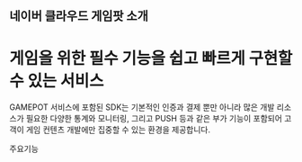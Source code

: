 ## 네이버 클라우드 게임팟 소개

# 게임을 위한 필수 기능을 쉽고 빠르게 구현할 수 있는 서비스

 GAMEPOT 서비스에 포함된 SDK는 기본적인 인증과 결제 뿐만 아니라 많은 개발 리소스가 필요한 다양한 통계와 모니터링, 그리고 PUSH 등과 같은 부가 기능이 포함되어 고객이 게임 컨텐츠 개발에만 집중할 수 있는 환경을 제공합니다.



주요기능

